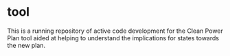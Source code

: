 # tool


This is a running repository of active code development for the Clean Power Plan tool aided at helping to understand the implications for states towards the new plan.